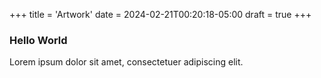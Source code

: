 +++
title = 'Artwork'
date = 2024-02-21T00:20:18-05:00
draft = true
+++

### Hello World

Lorem ipsum dolor sit amet, consectetuer adipiscing elit.

